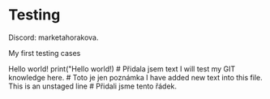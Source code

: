 # Testing
Discord: marketahorakova.


My first testing cases

Hello world!
print("Hello world!)                # Přidala jsem text
I will test my GIT knowledge here.  # Toto je jen poznámka
I have added new text into this file.
This is an unstaged line # Přidali jsme tento řádek.
